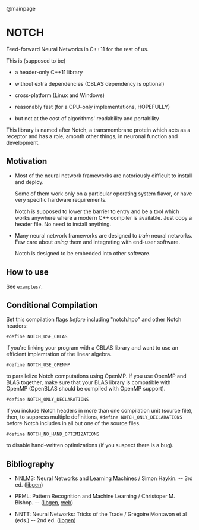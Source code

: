 @mainpage

NOTCH
=====

Feed-forward Neural Networks in C++11 for the rest of us.

This is (supposed to be)

 * a header-only C++11 library

 * without extra dependencies (CBLAS dependency is optional)

 * cross-platform (Linux and Windows)

 * reasonably fast (for a CPU-only implementations, HOPEFULLY)

 * but not at the cost of algorithms' readability and portability

This library is named after Notch, a transmembrane protein which acts as a
receptor and has a role, amonth other things, in neuronal function and
development.

Motivation
----------

 * Most of the neural network frameworks are notoriously difficult to
   install and deploy.

   Some of them work only on a particular operating system flavor,
   or have very specific hardware requirements.

   Notch is supposed to lower the barrier to entry and be a tool which
   works anywhere where a modern C++ compiler is available.
   Just copy a header file. No need to install anything.

 * Many neural network frameworks are designed to _train_ neural
   networks. Few care about _using_ them and integrating with end-user
   software.

   Notch is designed to be embedded into other software.


How to use
----------

See `examples/`.


Conditional Compilation
-----------------------

Set this compilation flags _before_ including "notch.hpp" and other Notch headers:

    #define NOTCH_USE_CBLAS

if you're linking your program with a CBLAS library and want to use an efficient
implemtation of the linear algebra.

    #define NOTCH_USE_OPENMP

to parallelize Notch computations using OpenMP.
If you use OpenMP and BLAS together, make sure that your BLAS library is
compatible with OpenMP (OpenBLAS should be compiled with OpenMP support).

    #define NOTCH_ONLY_DECLARATIONS

If you include Notch headers in more than one compilation unit (source file),
then, to suppress multiple definitions, `#define NOTCH_ONLY_DECLARATIONS`
before Notch includes in all but one of the source files.

    #define NOTCH_NO_HAND_OPTIMIZATIONS

to disable hand-written optimizations (if you suspect there is a bug).


Bibliography
------------

 * NNLM3: Neural Networks and Learning Machines / Simon Haykin. -- 3rd ed.
   ([libgen](http://libgen.org/book/index.php?md5=0239f16656e6e5e7db7aaa160cf9f854))

 * PRML: Pattern Recognition and Machine Learning / Christoper M. Bishop. --
   ([libgen](http://libgen.org/book/index.php?md5=44807de3f3da5ae8f5d7066317d8a38a),
    [web](http://research.microsoft.com/en-us/um/people/cmbishop/prml/index.htm))

 * NNTT: Neural Networks: Tricks of the Trade / Grégoire Montavon et al (eds.) -- 2nd ed.
   ([libgen](http://libgen.org/book/index.php?md5=6b8768e619756f4e867282cfcec63f2e))

